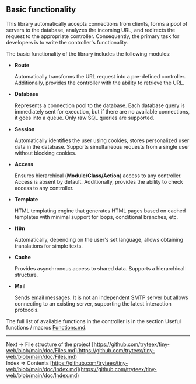 ## Basic functionality
This library automatically accepts connections from clients, forms a pool of servers to the database, analyzes the incoming URL, and redirects the request to the appropriate controller. Consequently, the primary task for developers is to write the controller's functionality.

The basic functionality of the library includes the following modules:

* __Route__

  Automatically transforms the URL request into a pre-defined controller. Additionally, provides the controller with the ability to retrieve the URL.

* __Database__

  Represents a connection pool to the database. Each database query is immediately sent for execution, but if there are no available connections, it goes into a queue. Only raw SQL queries are supported.

* __Session__

  Automatically identifies the user using cookies, stores personalized user data in the database. Supports simultaneous requests from a single user without blocking cookies.

* __Access__

  Ensures hierarchical (__Module/Class/Action__) access to any controller. Access is absent by default. Additionally, provides the ability to check access to any controller.

* __Template__

  HTML templating engine that generates HTML pages based on cached templates with minimal support for loops, conditional branches, etc.

* __I18n__

  Automatically, depending on the user's set language, allows obtaining translations for simple texts.

* __Cache__

  Provides asynchronous access to shared data. Supports a hierarchical structure.

* __Mail__

  Sends email messages. It is not an independent SMTP server but allows connecting to an existing server, supporting the latest interaction protocols.

The full list of available functions in the controller is in the section Useful functions / macros [Functions.md](https://github.com/tryteex/tiny-web/blob/main/doc/Functions.md).
___
Next => File structure of the project [https://github.com/tryteex/tiny-web/blob/main/doc/Files.md](https://github.com/tryteex/tiny-web/blob/main/doc/Files.md)  
Index => Contents [https://github.com/tryteex/tiny-web/blob/main/doc/Index.md](https://github.com/tryteex/tiny-web/blob/main/doc/Index.md)  
